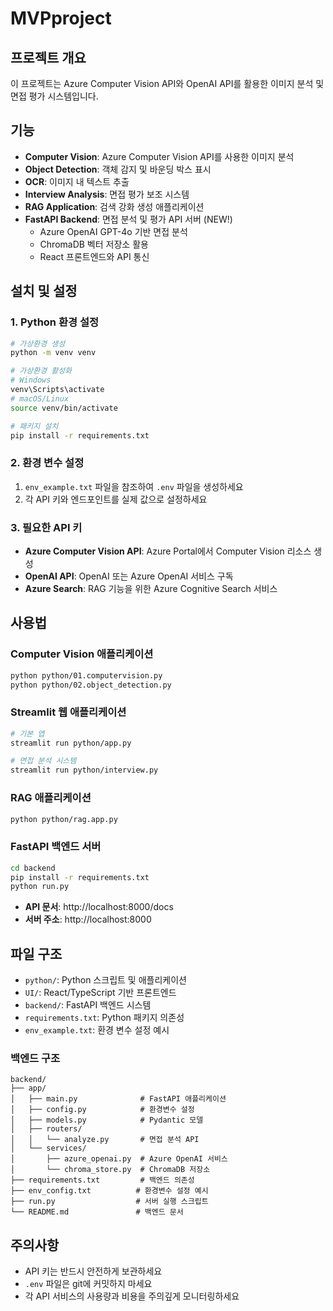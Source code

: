 # MVPproject

## 프로젝트 개요
이 프로젝트는 Azure Computer Vision API와 OpenAI API를 활용한 이미지 분석 및 면접 평가 시스템입니다.

## 기능
- **Computer Vision**: Azure Computer Vision API를 사용한 이미지 분석
- **Object Detection**: 객체 감지 및 바운딩 박스 표시
- **OCR**: 이미지 내 텍스트 추출
- **Interview Analysis**: 면접 평가 보조 시스템
- **RAG Application**: 검색 강화 생성 애플리케이션
- **FastAPI Backend**: 면접 분석 및 평가 API 서버 (NEW!)
  - Azure OpenAI GPT-4o 기반 면접 분석
  - ChromaDB 벡터 저장소 활용
  - React 프론트엔드와 API 통신

## 설치 및 설정

### 1. Python 환경 설정
```bash
# 가상환경 생성
python -m venv venv

# 가상환경 활성화
# Windows
venv\Scripts\activate
# macOS/Linux
source venv/bin/activate

# 패키지 설치
pip install -r requirements.txt
```

### 2. 환경 변수 설정
1. `env_example.txt` 파일을 참조하여 `.env` 파일을 생성하세요
2. 각 API 키와 엔드포인트를 실제 값으로 설정하세요

### 3. 필요한 API 키
- **Azure Computer Vision API**: Azure Portal에서 Computer Vision 리소스 생성
- **OpenAI API**: OpenAI 또는 Azure OpenAI 서비스 구독
- **Azure Search**: RAG 기능을 위한 Azure Cognitive Search 서비스

## 사용법

### Computer Vision 애플리케이션
```bash
python python/01.computervision.py
python python/02.object_detection.py
```

### Streamlit 웹 애플리케이션
```bash
# 기본 앱
streamlit run python/app.py

# 면접 분석 시스템
streamlit run python/interview.py
```

### RAG 애플리케이션
```bash
python python/rag.app.py
```

### FastAPI 백엔드 서버
```bash
cd backend
pip install -r requirements.txt
python run.py
```

- **API 문서**: http://localhost:8000/docs
- **서버 주소**: http://localhost:8000

## 파일 구조
- `python/`: Python 스크립트 및 애플리케이션
- `UI/`: React/TypeScript 기반 프론트엔드
- `backend/`: FastAPI 백엔드 시스템
- `requirements.txt`: Python 패키지 의존성
- `env_example.txt`: 환경 변수 설정 예시

### 백엔드 구조
```
backend/
├── app/
│   ├── main.py              # FastAPI 애플리케이션
│   ├── config.py            # 환경변수 설정
│   ├── models.py            # Pydantic 모델
│   ├── routers/
│   │   └── analyze.py       # 면접 분석 API
│   └── services/
│       ├── azure_openai.py  # Azure OpenAI 서비스
│       └── chroma_store.py  # ChromaDB 저장소
├── requirements.txt         # 백엔드 의존성
├── env_config.txt          # 환경변수 설정 예시
├── run.py                  # 서버 실행 스크립트
└── README.md               # 백엔드 문서
```

## 주의사항
- API 키는 반드시 안전하게 보관하세요
- `.env` 파일은 git에 커밋하지 마세요
- 각 API 서비스의 사용량과 비용을 주의깊게 모니터링하세요 